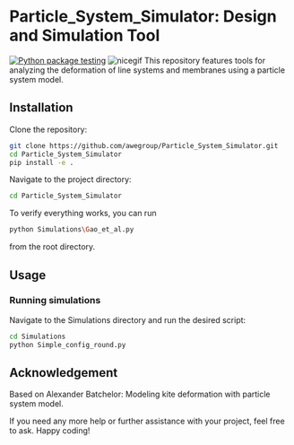 # Particle_System_Simulator: Design and Simulation Tool
[![Python package testing](https://github.com/awegroup/Particle_System_Simulator/actions/workflows/tests.yml/badge.svg?branch=develop)](https://github.com/awegroup/Particle_System_Simulator/actions/workflows/tests.yml)
![nicegif](images/SchmancyGauss.gif)
This repository features tools for analyzing the deformation of line systems and membranes using a particle system model.

## Installation

Clone the repository:
```bash
git clone https://github.com/awegroup/Particle_System_Simulator.git
cd Particle_System_Simulator
pip install -e .
```
Navigate to the project directory:
```bash
cd Particle_System_Simulator
```

To verify everything works, you can run
```bash
python Simulations\Gao_et_al.py
```
from the root directory. 

## Usage 
### Running simulations
Navigate to the Simulations directory and run the desired script:
```bash
cd Simulations
python Simple_config_round.py
```


## Acknowledgement
Based on Alexander Batchelor: Modeling kite deformation with particle system model.


If you need any more help or further assistance with your project, feel free to ask. Happy coding!
